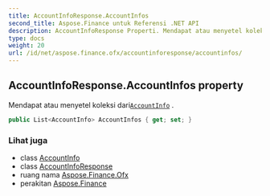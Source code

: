 ```yaml
---
title: AccountInfoResponse.AccountInfos
second_title: Aspose.Finance untuk Referensi .NET API
description: AccountInfoResponse Properti. Mendapat atau menyetel koleksi dariAccountInfo .
type: docs
weight: 20
url: /id/net/aspose.finance.ofx/accountinforesponse/accountinfos/
---
```

## AccountInfoResponse.AccountInfos property

Mendapat atau menyetel koleksi dari[`AccountInfo`](../../accountinfo/) .

```csharp
public List<AccountInfo> AccountInfos { get; set; }
```

### Lihat juga

* class [AccountInfo](../../accountinfo/)
* class [AccountInfoResponse](../)
* ruang nama [Aspose.Finance.Ofx](../../accountinforesponse/)
* perakitan [Aspose.Finance](../../../)


